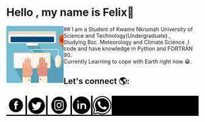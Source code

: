 


# Hello , my name is Felix👋
<img src="images/Typing.gif" alt="An image of a hand typing-Animated" align="left" width="150px" height="150px">
## I am a Student of Kwame Nkrumah University of Science and Technology(Undergraduate) ,<br> Studying Bsc. Meteorology and Climate Science ,I code and have knowledge in Python and FORTRAN 90.
<br>
Currently  Learning to cope with Earth right now 😁️.
<br>




  

## Let's connect  🌎:
<div style="background-color:black">
<a href="https://web.facebook.com/felix.awortwe.315"  target='_blank' >  <img src="images/fb.png" alt="Facebook icon"     width="50px" height="50px"> </a>
<a  href="https://twitter.com/KwamenaFelix" target='_blank'>   <img src="images/tw.webp" alt="Twitter icon"    width="50px" height="50px">   </a>
<a   href="https://www.instagram.com/felixawortwekwamena/" target='_blank'> <img src="images/ins.png" alt ="Instagram icon"    width="60px" height="50px">  </a>
<a  href="https://www.linkedin.com/in/felix-awortwe-kwamena-%F0%9F%87%AC%F0%9F%87%AD-4644a7140/" target="_blank"><img src="images/lin.webp" alt = "Linkedin icon"    width="50px" height="50px"></a>  
<a  href="https://wa.me/qr/4K2TW6J537JIH1" target="_blank"><img src="images/whatsapp.png" alt = "Whatsapp icon"    width="50px" height="50px">   </a>


</div>

